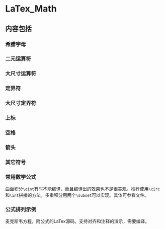 # LaTex_Math
## 内容包括
### 希腊字母
### 二元运算符
### 大尺寸运算符
### 定界符
### 大尺寸定界符
### 上标
### 空格
### 箭头
### 其它符号
###  常用数学公式
曲面积分`\oint`有时不能编译，而且编译出的效果也不是很美观。推荐使用`\circ`和`\int`拼接的方法，多重积分用两个`\subset`可以实现。具体可参看文件。
### 公式排列示例
麦克斯韦方程，附公式的LaTex源码。支持对齐和注释的演示，需要编译。

